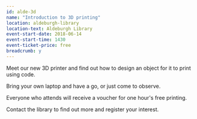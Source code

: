 ```yaml
---
id: alde-3d
name: "Introduction to 3D printing"
location: aldeburgh-library
location-text: Aldeburgh Library
event-start-date: 2018-06-14
event-start-time: 1430
event-ticket-price: free
breadcrumb: y
---
```


Meet our new 3D printer and find out how to design an object for it to print using code.

Bring your own laptop and have a go, or just come to observe.

Everyone who attends will receive a voucher for one hour's free printing.

Contact the library to find out more and register your interest.
